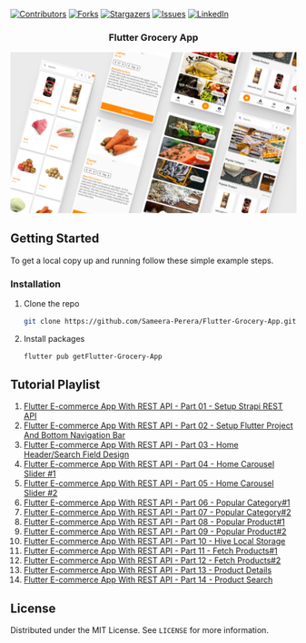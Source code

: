 [![Contributors][contributors-shield]][contributors-url]
[![Forks][forks-shield]][forks-url]
[![Stargazers][stars-shield]][stars-url]
[![Issues][issues-shield]][issues-url]
[![LinkedIn][linkedin-shield]][linkedin-url]
<!-- PROJECT LOGO -->
<p align="center">
  <h3 align="center">Flutter Grocery App</h3>
</p>

[![Product Name Screen Shot][product-screenshot]](https://example.com)

<!-- GETTING STARTED -->
## Getting Started

To get a local copy up and running follow these simple example steps.

### Installation

1. Clone the repo
   ```sh
   git clone https://github.com/Sameera-Perera/Flutter-Grocery-App.git
   ```
2. Install packages
   ```sh
   flutter pub getFlutter-Grocery-App
   ```

## Tutorial Playlist
1. [Flutter E-commerce App With REST API - Part 01 - Setup Strapi REST API](https://youtu.be/TxVK2c3vJ0Y)
2. [Flutter E-commerce App With REST API - Part 02 - Setup Flutter Project And Bottom Navigation Bar](https://youtu.be/upg71WsUOfs)
3. [Flutter E-commerce App With REST API - Part 03 - Home Header/Search Field Design](https://youtu.be/0Oyt3Kh1nr0)
4. [Flutter E-commerce App With REST API - Part 04 - Home Carousel Slider #1](https://youtu.be/sQS_DAmQh2Y)
5. [Flutter E-commerce App With REST API - Part 05 -  Home Carousel Slider #2](https://youtu.be/lB4kf1zEKlU)
6. [Flutter E-commerce App With REST API - Part 06 - Popular Category#1](https://youtu.be/2nR4DuGcZGo)
7. [Flutter E-commerce App With REST API - Part 07 -  Popular Category#2](https://youtu.be/TFkJK8AEIRo)
8. [Flutter E-commerce App With REST API - Part 08 - Popular Product#1](https://youtu.be/ftgUbCOlGfc)
9. [Flutter E-commerce App With REST API - Part 09 - Popular Product#2](https://youtu.be/wv-q6_cjaQA)
10. [Flutter E-commerce App With REST API - Part 10 - Hive Local Storage](https://youtu.be/upaVsWpYmns)
11. [Flutter E-commerce App With REST API - Part 11 - Fetch Products#1](https://youtu.be/SlqLlIbasRU)
12. [Flutter E-commerce App With REST API - Part 12 - Fetch Products#2](https://youtu.be/hNH7nzMezjc)
13. [Flutter E-commerce App With REST API - Part 13 - Product Details](https://youtu.be/iQKqU0__o1o)
14. [Flutter E-commerce App With REST API - Part 14 - Product Search](https://youtu.be/Zm6rLOwyW_4)

<!-- LICENSE -->
## License

Distributed under the MIT License. See `LICENSE` for more information.

<!-- MARKDOWN LINKS & IMAGES -->
<!-- https://www.markdownguide.org/basic-syntax/#reference-style-links -->
[contributors-shield]: https://img.shields.io/github/contributors/Sameera-Perera/Flutter-Grocery-App.svg?style=for-the-badge
[contributors-url]: https://github.com/Sameera-Perera/Flutter-Grocery-App/graphs/contributors
[forks-shield]: https://img.shields.io/github/forks/Sameera-Perera/Flutter-Grocery-App.svg?style=for-the-badge
[forks-url]: https://github.com/Sameera-Perera/Flutter-Grocery-App/network/members
[stars-shield]: https://img.shields.io/github/stars/Sameera-Perera/Flutter-Grocery-App.svg?style=for-the-badge
[stars-url]: https://github.com/Sameera-Perera/Flutter-Grocery-App/stargazers
[issues-shield]: https://img.shields.io/github/issues/Sameera-Perera/Flutter-Grocery-App.svg?style=for-the-badge
[issues-url]: https://github.com/Sameera-Perera/Flutter-Grocery-App/issues
[linkedin-shield]: https://img.shields.io/badge/-LinkedIn-black.svg?style=for-the-badge&logo=linkedin&colorB=555
[linkedin-url]: http://www.linkedin.com/in/sameera-perera-1148081b8
[product-screenshot]: screenshots/Preview.png
